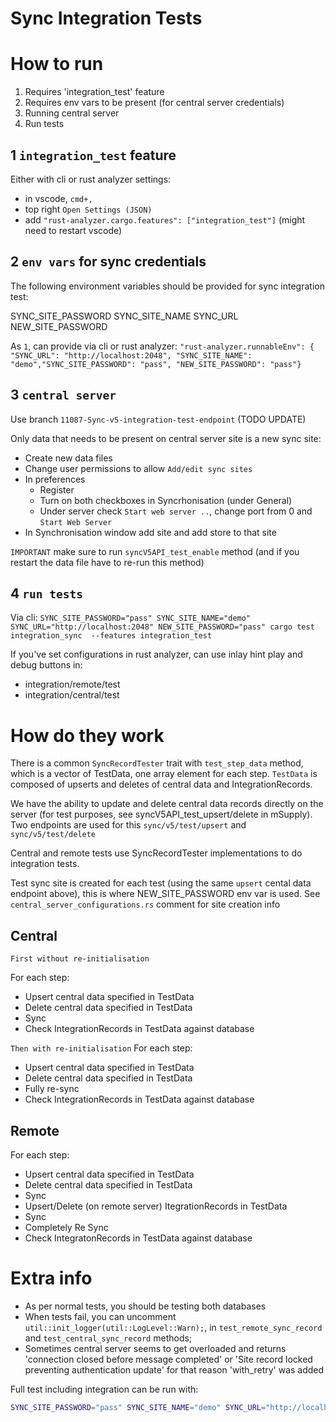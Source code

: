 # Sync Integration Tests

# How to run

1. Requires 'integration_test' feature
2. Requires env vars to be present (for central server credentials)
3. Running central server
4. Run tests

## 1 `integration_test` feature

Either with cli or rust analyzer settings:
* in vscode, `cmd+,`
* top right `Open Settings (JSON)`
* add `"rust-analyzer.cargo.features": ["integration_test"]` (might need to restart vscode)

## 2 `env vars` for sync credentials

The following environment variables should be provided for sync integration test:

SYNC_SITE_PASSWORD
SYNC_SITE_NAME
SYNC_URL
NEW_SITE_PASSWORD

As `1`, can provide via cli or rust analyzer:
`"rust-analyzer.runnableEnv": { "SYNC_URL": "http://localhost:2048", "SYNC_SITE_NAME": "demo","SYNC_SITE_PASSWORD": "pass", "NEW_SITE_PASSWORD": "pass"}`

## 3 `central server`

Use branch `11087-Sync-v5-integration-test-endpoint` (TODO UPDATE)

Only data that needs to be present on central server site is a new sync site:
* Create new data files
* Change user permissions to allow `Add/edit sync sites`
* In preferences
  * Register
  * Turn on both checkboxes in Syncrhonisation (under General)
  * Under server check `Start web server ..`, change port from 0 and `Start Web Server`
* In Synchronisation window add site and add store to that site

`IMPORTANT` make sure to run `syncV5API_test_enable` method (and if you restart the data file have to re-run this method)

## 4 `run tests` 

Via cli: `SYNC_SITE_PASSWORD="pass" SYNC_SITE_NAME="demo" SYNC_URL="http://localhost:2048" NEW_SITE_PASSWORD="pass" cargo test integration_sync  --features integration_test`

If you've set configurations in rust analyzer, can use inlay hint play and debug buttons in:
* integration/remote/test
* integration/central/test

# How do they work 

There is a common `SyncRecordTester` trait with `test_step_data` method, which is a vector of TestData, one array element for each step. `TestData` is composed of upserts and deletes of central data and IntegrationRecords. 

We have the ability to update and delete central data records directly on the server (for test purposes, see syncV5API_test_upsert/delete in mSupply). Two endpoints are used for this `sync/v5/test/upsert` and `sync/v5/test/delete`

Central and remote tests use SyncRecordTester implementations to do integration tests.

Test sync site is created for each test (using the same `upsert` cental data endpoint above), this is where NEW_SITE_PASSWORD env var is used. See `central_server_configurations.rs` comment for site creation info

## Central

`First without re-initialisation`

For each step:
* Upsert central data specified in TestData
* Delete central data specified in TestData
* Sync
* Check IntegrationRecords in TestData against database

`Then with re-initialisation`
For each step:
* Upsert central data specified in TestData
* Delete central data specified in TestData
* Fully re-sync
* Check IntegrationRecords in TestData against database

## Remote

For each step:
* Upsert central data specified in TestData
* Delete central data specified in TestData
* Sync
* Upsert/Delete (on remote server) ItegrationRecords in TestData
* Sync
* Completely Re Sync
* Check IntegratonRecords in TestData against database

# Extra info

* As per normal tests, you should be testing both databases
* When tests fail, you can uncomment `util::init_logger(util::LogLevel::Warn);`, in `test_remote_sync_record` and `test_central_sync_record` methods;
* Sometimes central server seems to get overloaded and returns 'connection closed before message completed' or 'Site record locked preventing authentication update' for that reason 'with_retry' was added

Full test including integration can be run with:
```bash
SYNC_SITE_PASSWORD="pass" SYNC_SITE_NAME="demo" SYNC_URL="http://localhost:2048" NEW_SITE_PASSWORD="pass" cargo test  --features integration_test && SYNC_SITE_PASSWORD="pass" SYNC_SITE_NAME="demo" SYNC_URL="http://localhost:2048" NEW_SITE_PASSWORD="pass" cargo test --features integration_test,postgres 
```